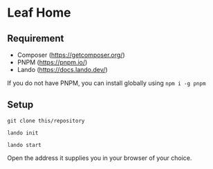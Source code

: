 # Leaf Home

## Requirement

 - Composer (https://getcomposer.org/)
 - PNPM (https://pnpm.io/)
 - Lando (https://docs.lando.dev/)

If you do not have PNPM, you can install globally using `npm i -g pnpm`

## Setup

    git clone this/repository

    lando init

    lando start
    
Open the address it supplies you in your browser of your choice.
